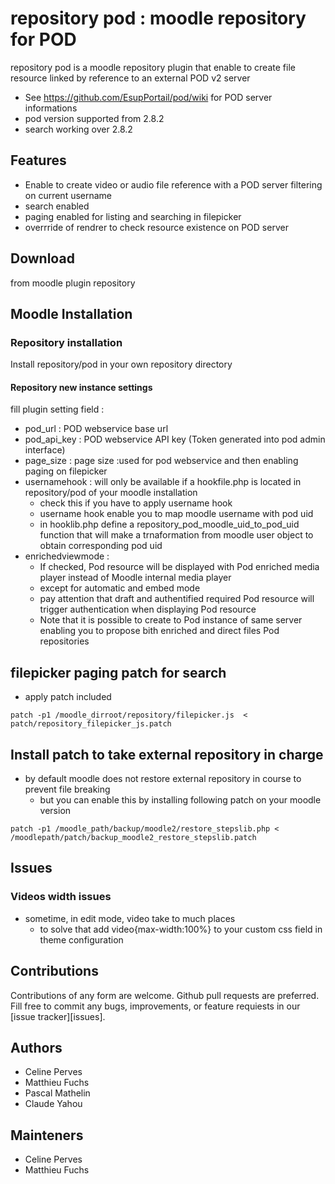 # repository pod : moodle repository for POD
repository pod is a moodle repository plugin that enable to create file resource linked by reference to an external POD v2 server
* See https://github.com/EsupPortail/pod/wiki for POD server informations
* pod version supported from 2.8.2
* search working over 2.8.2

## Features
* Enable to create video or audio file reference with a POD server filtering on current username
* search enabled
* paging enabled for listing and searching in filepicker
* overrride of rendrer to check resource existence on POD server
## Download
from moodle plugin repository

## Moodle Installation

### Repository installation
Install repository/pod in your own repository directory

#### Repository new instance settings
fill plugin setting field :
* pod_url : POD webservice base url
* pod_api_key : POD webservice API key (Token generated into pod admin interface)
* page_size : page size :used for pod webservice and then enabling paging on filepicker
* usernamehook : will only be available if a hookfile.php is located in repository/pod of your moodle installation
  * check this if you have to apply username hook
  * username hook enable you to map moodle username with pod uid
  * in hooklib.php define a repository_pod_moodle_uid_to_pod_uid function that will make a trnaformation from moodle user object to obtain corresponding pod uid
* enrichedviewmode :
  * If checked, Pod resource will be displayed with Pod enriched media player instead of Moodle internal media player
  * except for automatic and embed mode
  * pay attention that draft and authentified required Pod resource will trigger authentication when displaying Pod resource
  * Note that it is possible to create to Pod instance of same server enabling you to propose bith enriched and direct files Pod repositories 
## filepicker paging patch for search
* apply patch included
```
patch -p1 /moodle_dirroot/repository/filepicker.js  < patch/repository_filepicker_js.patch
```

## Install patch to take external repository in charge
* by default moodle does not restore external repository in course to prevent file breaking
  * but you can enable this by installing following patch on your moodle version
```shell
patch -p1 /moodle_path/backup/moodle2/restore_stepslib.php < /moodlepath/patch/backup_moodle2_restore_stepslib.patch
```

## Issues
### Videos width issues
* sometime, in edit mode, video take to much places
  * to solve that add video{max-width:100%} to your custom css field in theme configuration

## Contributions
Contributions of any form are welcome. Github pull requests are preferred.
Fill free to commit any bugs, improvements, or feature requiests in our [issue tracker][issues].

## Authors
* Celine Perves
* Matthieu Fuchs
* Pascal Mathelin
* Claude Yahou

## Mainteners
* Celine Perves
* Matthieu Fuchs
